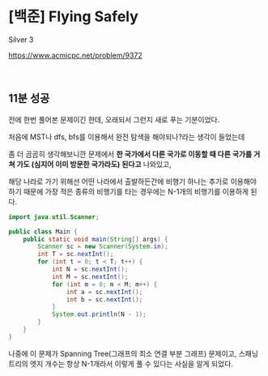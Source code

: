 # [백준] Flying Safely

Silver 3

https://www.acmicpc.net/problem/9372

<br>

## 11분 성공

전에 한번 풀어본 문제이긴 한데, 오래되서 그런지 새로 푸는 기분이었다.

처음에 MST나 dfs, bfs를 이용해서 완전 탐색을 해야되나?라는 생각이 들었는데

좀 더 곰곰히 생각해보니깐 문제에서 **한 국가에서 다른 국가로 이동할 때 다른 국가를 거쳐 가도 (심지어 이미 방문한 국가라도) 된다고** 나와있고,

해당 나라로 가기 위해선 어떤 나라에서 출발하든간에 비행기 하나는 추가로 이용해야 하기 때문에 가장 적은 종류의 비행기를 타는 경우에는 N-1개의 비행기를 이용하게 된다.

```java
import java.util.Scanner;

public class Main {
    public static void main(String[] args) {
        Scanner sc = new Scanner(System.in);
        int T = sc.nextInt();
        for (int t = 0; t < T; t++) {
            int N = sc.nextInt();
            int M = sc.nextInt();
            for (int m = 0; m < M; m++) {
                int a = sc.nextInt();
                int b = sc.nextInt();
            }
            System.out.println(N - 1);
        }
    }
}
```

나중에 이 문제가 Spanning Tree(그래프의 최소 연결 부분 그래프) 문제이고, 스패닝 트리의 엣지 개수는 항상 N-1개라서 이렇게 풀 수 있다는 사실을 알게 되었다.

